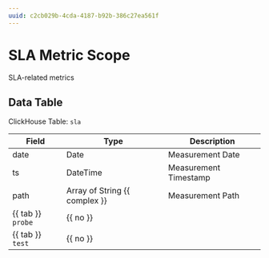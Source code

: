 ```yaml
---
uuid: c2cb029b-4cda-4187-b92b-386c27ea561f
---
```

# SLA Metric Scope

SLA-related metrics

## Data Table

ClickHouse Table: `sla`

Field | Type | Description
--- | --- | ---
date | Date | Measurement Date
ts | DateTime | Measurement Timestamp
path | Array of String {{ complex }} | Measurement Path
{{ tab }} `probe` | {{ no }} | 
{{ tab }} `test` | {{ no }} | 
